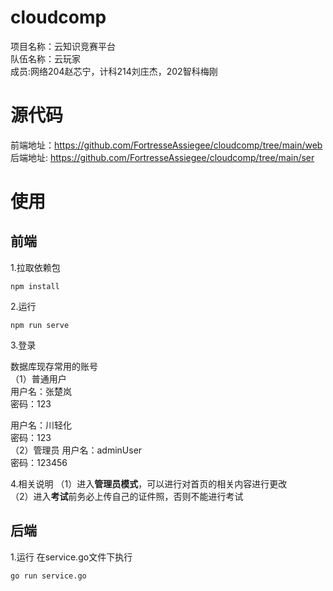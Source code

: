 # cloudcomp
项目名称：云知识竞赛平台<br>
队伍名称：云玩家<br>
成员:网络204赵芯宁，计科214刘庄杰，202智科梅刚

# 源代码
前端地址：https://github.com/FortresseAssiegee/cloudcomp/tree/main/web <br>
后端地址: https://github.com/FortresseAssiegee/cloudcomp/tree/main/ser

# 使用
## 前端
1.拉取依赖包
```
npm install
```
2.运行
```
npm run serve
```
3.登录

数据库现存常用的账号<br>
（1）普通用户<br>
用户名：张楚岚<br>
密码：123<br>

用户名：川轻化<br>
密码：123<br>
（2）管理员
用户名：adminUser<br>
密码：123456<br>

4.相关说明
（1）进入**管理员模式**，可以进行对首页的相关内容进行更改<br>
（2）进入**考试**前务必上传自己的证件照，否则不能进行考试

## 后端
1.运行
在service.go文件下执行
```
go run service.go
```




